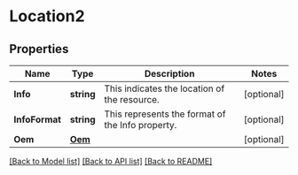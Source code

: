 # Location2

## Properties
Name | Type | Description | Notes
------------ | ------------- | ------------- | -------------
**Info** | **string** | This indicates the location of the resource. | [optional] 
**InfoFormat** | **string** | This represents the format of the Info property. | [optional] 
**Oem** | [**Oem**](Oem.md) |  | [optional] 

[[Back to Model list]](../README.md#documentation-for-models) [[Back to API list]](../README.md#documentation-for-api-endpoints) [[Back to README]](../README.md)


